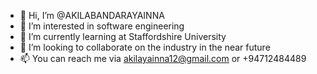 - 👋 Hi, I’m @AKILABANDARAYAINNA
- 👀 I’m interested in software engineering
- 🌱 I’m currently learning at Staffordshire University
- 💞️ I’m looking to collaborate on the industry in the near future
- 📫 You can reach me via akilayainna12@gmail.com or +94712484489

<!---
AKILABANDARAYAINNA/AKILABANDARAYAINNA is a ✨ special ✨ repository because its `README.md` (this file) appears on your GitHub profile.
You can click the Preview link to take a look at your changes.
--->
